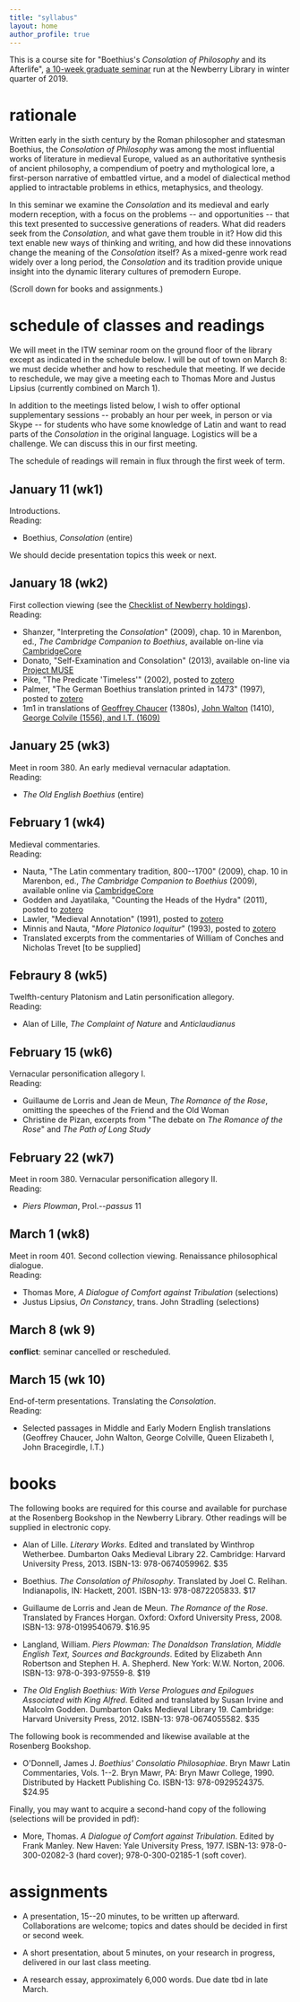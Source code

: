```yaml
---
title: "syllabus"
layout: home
author_profile: true
---
```


This is a course site for "Boethius's *Consolation of Philosophy* and its Afterlife", [a 10-week graduate seminar](https://www.newberry.org/01112019-boethius-s-consolation-philosophy-and-its-afterlife) run at the Newberry Library in winter quarter of 2019.

# rationale
Written early in the sixth century by the Roman philosopher and statesman Boethius, the *Consolation of Philosophy* was among the most influential works of literature in medieval Europe, valued as an authoritative synthesis of ancient philosophy, a compendium of poetry and mythological lore, a first-person narrative of embattled virtue, and a model of dialectical method applied to intractable problems in ethics, metaphysics, and theology.

In this seminar we examine the *Consolation* and its medieval and early modern reception, with a focus on the problems -- and opportunities -- that this text presented to successive generations of readers. 
What did readers seek from the *Consolation*, and what gave them trouble in it? 
How did this text enable new ways of thinking and writing, and how did these innovations change the meaning of the *Consolation* itself? 
As a mixed-genre work read widely over a long period, the *Consolation* and its tradition provide unique insight into the dynamic literary cultures of premodern Europe.

(Scroll down for books and assignments.)

# schedule of classes and readings
We will meet in the ITW seminar room on the ground floor of the library except as indicated in the schedule below.
I will be out of town on March 8: we must decide whether and how to reschedule that meeting.
If we decide to reschedule, we may give a meeting each to Thomas More and Justus Lipsius (currently combined on March 1). 

In addition to the meetings listed below, I wish to offer optional supplementary sessions -- probably an hour per week, in person or via Skype -- for students who have some knowledge of Latin and want to read parts of the *Consolation* in the original language. 
Logistics will be a challenge.
We can discuss this in our first meeting.

The schedule of readings will remain in flux through the first week of term. 

## January 11 (wk1)
Introductions.  
Reading: 

* Boethius, *Consolation* (entire)

We should decide presentation topics this week or next.

## January 18 (wk2)
First collection viewing (see the [Checklist of Newberry holdings](https://icornelius.github.io/boethius2019/checklist/)).  
Reading: 

* Shanzer, "Interpreting the *Consolation*" (2009), 
chap. 10 in Marenbon, ed., *The Cambridge Companion to Boethius*, 
available on-line via [CambridgeCore](https://doi.org/10.1017/CCOL9780521872669)
* Donato, "Self-Examination and Consolation" (2013), 
available on-line via [Project MUSE](https://muse.jhu.edu/article/509126)
* Pike, "The Predicate 'Timeless'" (2002), 
posted to [zotero](https://www.zotero.org/groups/268737/boethius_dcp/items/itemKey/JAPGNTKX)
* Palmer, "The German Boethius translation printed in 1473" (1997), 
posted to [zotero](https://www.zotero.org/groups/268737/boethius_dcp/items/itemKey/FNTETFP9)
* 1m1 in translations of 
[Geoffrey Chaucer](https://icornelius.github.io/boethius2019/files/chaucer_1m1.pdf) (1380s), 
[John Walton](https://icornelius.github.io/boethius2019/files/walton_1m1.pdf) (1410), 
[George Colvile (1556), and I.T. (1609)](https://icornelius.github.io/boethius2019/files/Colvile_IT_1m1.pdf)

<!-- 
	Also considered:
	* Pollock, "Philology in Three Dimensions" (2014)
	* Magee in Marenbon (2009) for historical placement
-->

## January 25 (wk3)
Meet in room 380. 
An early medieval vernacular adaptation.  
Reading: 

* *The Old English Boethius* (entire)

## February 1 (wk4)
Medieval commentaries.  
Reading:

* Nauta, "The Latin commentary tradition, 800--1700" (2009), 
chap. 10 in Marenbon, ed., *The Cambridge Companion to Boethius* (2009), 
available online via [CambridgeCore](https://doi.org/10.1017/CCOL9780521872669)
* Godden and Jayatilaka, "Counting the Heads of the Hydra" (2011), 
posted to [zotero](https://www.zotero.org/groups/268737/boethius_dcp/items/itemKey/QENKX3SP/)
* Lawler, "Medieval Annotation" (1991),
posted to [zotero](https://www.zotero.org/groups/268737/boethius_dcp/items/itemKey/YA63B6UL/)
* Minnis and Nauta, "*More Platonico loquitur*" (1993),
posted to [zotero](https://www.zotero.org/groups/268737/boethius_dcp/items/itemKey/IZ66939Z)
* Translated excerpts from the commentaries of William of Conches and Nicholas Trevet 
\[to be supplied]

<!--
	Also under consideration:
-->

## Febraury 8 (wk5)
Twelfth-century Platonism and Latin personification allegory.  
Reading: 

* Alan of Lille, *The Complaint of Nature* and *Anticlaudianus*

## February 15 (wk6)
Vernacular personification allegory I.  
Reading: 

* Guillaume de Lorris and Jean de Meun, *The Romance of the Rose*, omitting the speeches of the Friend and the Old Woman
* Christine de Pizan, excerpts from "The debate on *The Romance of the Rose*" and *The Path of Long Study*

## February 22 (wk7)
Meet in room 380.
Vernacular personification allegory II.  
Reading: 

* *Piers Plowman*, Prol.--*passus* 11

## March 1 (wk8)
Meet in room 401. 
Second collection viewing. 
Renaissance philosophical dialogue.  
Reading: 

* Thomas More, *A Dialogue of Comfort against Tribulation* (selections)
* Justus Lipsius, *On Constancy*, trans. John Stradling (selections)

## March 8 (wk 9)
**conflict**: seminar cancelled or rescheduled.

## March 15 (wk 10)
End-of-term presentations.
Translating the *Consolation*.  
Reading: 

* Selected passages in Middle and Early Modern English translations (Geoffrey Chaucer, John Walton, George Colville, Queen Elizabeth I, John Bracegirdle, I.T.)


# books
The following books are required for this course and available for purchase at the Rosenberg Bookshop in the Newberry Library. 
Other readings will be supplied in electronic copy.

* Alan of Lille. 
*Literary Works*. 
Edited and translated by Winthrop Wetherbee. 
Dumbarton Oaks Medieval Library 22. 
Cambridge: Harvard University Press, 2013.
ISBN-13: 978-0674059962. 
\$35

* Boethius. 
*The Consolation of Philosophy*. 
Translated by Joel C. Relihan. 
Indianapolis, IN: Hackett, 2001.
ISBN-13: 978-0872205833.
\$17

* Guillaume de Lorris and Jean de Meun. 
*The Romance of the Rose*. 
Translated by Frances Horgan. 
Oxford: Oxford University Press, 2008.
ISBN-13: 978-0199540679. 
\$16.95

* Langland, William.
*Piers Plowman: The Donaldson Translation, Middle English Text, Sources and Backgrounds*.
Edited by Elizabeth Ann Robertson and Stephen H. A. Shepherd. 
New York: W.W. Norton, 2006. 
ISBN-13: 978-0-393-97559-8.
\$19

* *The Old English Boethius: With Verse Prologues and Epilogues Associated with King Alfred*.
Edited and translated by Susan Irvine and Malcolm Godden. 
Dumbarton Oaks Medieval Library 19.
Cambridge: Harvard University Press, 2012.
ISBN-13: 978-0674055582. 
\$35

The following book is recommended and likewise available at the Rosenberg Bookshop. 

* O'Donnell, James J. 
*Boethius' Consolatio Philosophiae*. 
Bryn Mawr Latin Commentaries, Vols. 1--2. 
Bryn Mawr, PA: Bryn Mawr College, 1990.
Distributed by Hackett Publishing Co.
ISBN-13: 978-0929524375.
\$24.95

Finally, you may want to acquire a second-hand copy of the following (selections will be provided in pdf):

* More, Thomas. 
*A Dialogue of Comfort against Tribulation*. 
Edited by Frank Manley. 
New Haven: Yale University Press, 1977.
ISBN-13: 978-0-300-02082-3 (hard cover); 978-0-300-02185-1 (soft cover).


# assignments

* A presentation, 15--20 minutes, to be written up afterward. 
Collaborations are welcome; topics and dates should be decided in first or second week.

* A short presentation, about 5 minutes, on your research in progress, delivered in our last class meeting. 

* A research essay, approximately 6,000 words.
Due date tbd in late March. 

